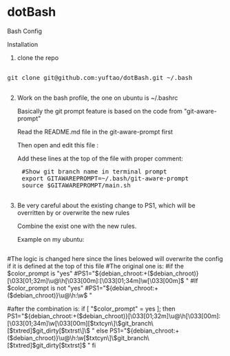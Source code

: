 dotBash
=======

Bash Config

Installation

1. clone the repo
<pre>

git clone git@github.com:yuftao/dotBash.git ~/.bash

</pre>

2. Work on the bash profile, the one on ubuntu is ~/.bashrc
   
   Basically the git prompt feature is based on the code from "git-aware-prompt"   
   
   Read the README.md file in the git-aware-prompt first

   Then open and edit this file :

   Add these lines at the top of the file with proper comment:
<pre>
	#Show git branch name in terminal prompt
    export GITAWAREPROMPT=~/.bash/git-aware-prompt
    source $GITAWAREPROMPT/main.sh

</pre>

3. Be very careful about the existing change to PS1, which will be overritten by or overwrite the new rules

   Combine the exist one with the new rules.

   Example on my ubuntu:
   <pre>
#The logic is changed here since the lines belowed will overwrite the config if it is defined at the top of this file
#The original one is:
#if the $color_prompt is "yes"
#PS1="${debian_chroot:+($debian_chroot)}\[\033[01;32m\]\u@\h\[\033[00m\]:\[\033[01;34m\]\w\[\033[00m\]\$ "
#If $color_prompt is not "yes"
#PS1="${debian_chroot:+($debian_chroot)}\u@\h:\w\$ "

#after the combination is:
if [ "$color_prompt" = yes ]; then
    PS1="${debian_chroot:+($debian_chroot)}\[\033[01;32m\]\u@\h\[\033[00m\]:\[\033[01;34m\]\w\[\033[00m\]\[$txtcyn\]\$git_branch\[$txtred\]\$git_dirty\[$txtrst\]\$ "
else
    PS1="${debian_chroot:+($debian_chroot)}\u@\h:\w\[$txtcyn\]\$git_branch\[$txtred\]\$git_dirty\[$txtrst\]\$ "
fi

  </pre>
